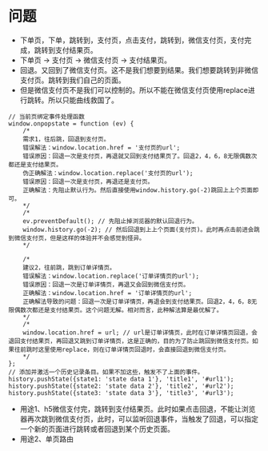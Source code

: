 # 问题
* 下单页，下单，跳转到，支付页，点击支付，跳转到，微信支付页，支付完成，跳转到支付结果页。
* 下单页 -> 支付页 -> 微信支付页 -> 支付结果页。
* 回退。又回到了微信支付页。这不是我们想要到结果。我们想要跳转到非微信支付页。跳转到我们自己的页面。
* 但是微信支付页不是我们可以控制的。所以不能在微信支付页使用replace进行跳转。所以只能曲线救国了。
```
// 当前页绑定事件处理函数
window.onpopstate = function (ev) {
    /*
    需求1，往后跳，回退到支付页。
    错误解法：window.location.href = '支付页的url';
    错误原因：回退一次是支付页，再退就又回到支付结果页了。回退2，4，6，8无限偶数次都还是支付结果页。
    伪正确解法：window.location.replace('支付页的url');
    错误原因：回退一次是支付页，再退还是支付页。
    正确解法：先阻止默认行为。然后直接使用window.history.go(-2)跳回上上个页面即可。
    */
    /*
    ev.preventDefault(); // 先阻止掉浏览器的默认回退行为。
    window.history.go(-2); // 然后回退到上上个页面(支付页)。此时再点击前进会跳到微信支付页，但是这样的体验并不会感觉到怪异。
    */

    /*
    建议2，往前跳，跳到订单详情页。
    错误解法：window.location.replace('订单详情页的url');
    错误原因：回退一次是订单详情页，再退又会回到微信支付页。
    正确解法：window.location.href = '订单详情页的url';
    正确解法导致的问题：回退一次是订单详情页，再退会到支付结果页。回退2，4，6，8无限偶数次都还是支付结果页。这个问题无解。相对而言，此种解法算是最优解了。
    */
    /*
    window.location.href = url; // url是订单详情页，此时在订单详情页回退，会退回支付结果页，再回退又跳到订单详情页，这是正确的，目的为了防止跳回到微信支付页。如果往前跳时这里使用replace，则在订单详情页回退时，会直接回退到微信支付页。
    */
};
// 添加并激活一个历史记录条目。如果不加这些，触发不了上面的事件。
history.pushState({state1: 'state data 1'}, 'title1', '#url1');
history.pushState({state2: 'state data 2'}, 'title2', '#url2');
history.pushState({state3: 'state data 3'}, 'title3', '#url3');
```
* 用途1、h5微信支付完，跳转到支付结果页。此时如果点击回退，不能让浏览器再次跳到微信支付页，此时，可以监听回退事件，当触发了回退，可以指定一个新的页面进行跳转或者回退到某个历史页面。
* 用途2、单页路由
